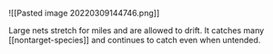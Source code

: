 ![[Pasted image 20220309144746.png]]

Large nets stretch for miles and are allowed to drift. It catches many [[nontarget-species]] and continues to catch even when untended.
